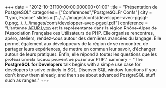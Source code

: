 +++
date = "2012-10-31T00:00:00.000000+01:00"
title = "Présentation de PostgreSQL"
categories = ["Conferences","PostgreSQLFr Confs"]
city = "Lyon, France"
slides = ["../../../images/confs/developper-avec-pgsql-0.png;../../../images/confs/developper-avec-pgsql.pdf"]
conference = "L’antenne [AFUP Lyon](http://lyon.afup.org) est la représentante dans la région Rhône-Alpes de l’Association Française des Utilisateurs de PHP. Elle organise rencontres, apéro, ateliers, rendez-vous autour des dernières avancées du langage. Elle permet également aux développeurs de la région de se rencontrer, de partager leurs expériences, de mettre en commun leur savoir, d’échanger autour de leurs pratiques. Enfin, elle répond à toutes les questions que les professionnels locaux peuvent se poser sur PHP."
summary = "The **PostgreSQL for Developers** talk begins with a simple use case for developers to solve entirely in SQL. Discover SQL window functions if you don't know them already, and then see about advanced PostgreSQL stuff such as ranges."
+++

